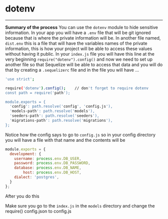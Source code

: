 # dotenv
- - - -
**Summary of the process** 
You can use the `dotenv`  module to hide sensitive information. In your app you will have a `.env` file that will be git ignored because that is where the private information will be. In another file named, `dist.env` this is a file that will have the variables names of the private information, this is how your project will be able to access these values without having it public. In your `index.js` file you will have this line at the very beginning `require("dotenv").config()` and now we need to set up another file so that Sequelize will be able to access that data and you will do that by creating a `.sequelizerc` file and in the file you will have …

```sh
'use strict';

require('dotenv').config();    // don't forget to require dotenv
const path = require('path');

module.exports = {
  'config': path.resolve('config', 'config.js'),
  'models-path': path.resolve('models'),
  'seeders-path': path.resolve('seeders'),
  'migrations-path': path.resolve('migrations'),
};
```

Notice how the config says to go to `config.js` so in your config directory you will have a file with that name and the contents will be

```js
module.exports = {
  development: {
    username: process.env.DB_USER,
    password: process.env.DB_PASSWORD,
    database: process.env.DB_NAME,
        host: process.env.DB_HOST,
    dialect: 'postgres',
  }
};
```

After you do this

Make sure you go to the `index.js` in the `models` directory and change the require() config.json to config.js